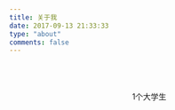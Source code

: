 ```yaml
---
title: 关于我
date: 2017-09-13 21:33:33
type: "about"
comments: false
---
```


</br>
</br>
</br>
<div align = "center">1个大学生</div>